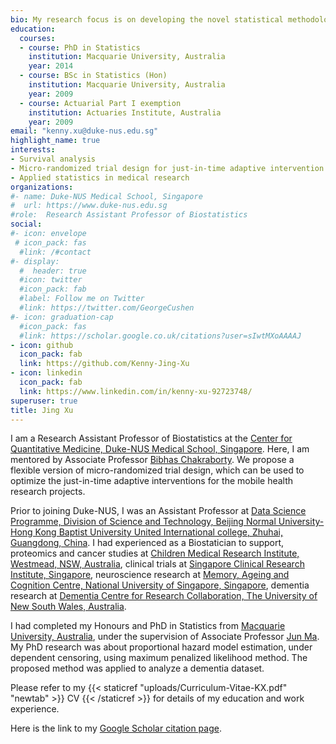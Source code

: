 ```yaml
---
bio: My research focus is on developing the novel statistical methodologies, in both experimental design and data analaysis, which can be applied to mobile health studies.
education:
  courses:
  - course: PhD in Statistics
    institution: Macquarie University, Australia
    year: 2014
  - course: BSc in Statistics (Hon)
    institution: Macquarie University, Australia
    year: 2009
  - course: Actuarial Part I exemption 
    institution: Actuaries Institute, Australia
    year: 2009
email: "kenny.xu@duke-nus.edu.sg"
highlight_name: true
interests:
- Survival analysis
- Micro-randomized trial design for just-in-time adaptive intervention of mobile health studies
- Applied statistics in medical research 
organizations:
#- name: Duke-NUS Medical School, Singapore
#  url: https://www.duke-nus.edu.sg
#role:  Research Assistant Professor of Biostatistics
social:
#- icon: envelope
 # icon_pack: fas
  #link: /#contact
#- display:
  #  header: true
  #icon: twitter
  #icon_pack: fab
  #label: Follow me on Twitter
  #link: https://twitter.com/GeorgeCushen
#- icon: graduation-cap
  #icon_pack: fas
  #link: https://scholar.google.co.uk/citations?user=sIwtMXoAAAAJ
- icon: github
  icon_pack: fab
  link: https://github.com/Kenny-Jing-Xu
- icon: linkedin
  icon_pack: fab
  link: https://www.linkedin.com/in/kenny-xu-92723748/
superuser: true
title: Jing Xu 
---
```


I am a Research Assistant Professor of Biostatistics at the [Center for Quantitative Medicine, Duke-NUS Medical School, Singapore](https://www.duke-nus.edu.sg/cqm). Here, I am mentored by Associate Professor [Bibhas Chakraborty](https://blog.nus.edu.sg/bibhas/). We propose a flexible version of micro-randomized trial design, which can be used to optimize the just-in-time adaptive interventions for the mobile health research projects.

Prior to joining Duke-NUS,  I was an Assistant Professor at [Data Science Programme, Division of Science and Technology, Beijing Normal University-Hong Kong Baptist University United International college, Zhuhai, Guangdong, China](https://dst.uic.edu.cn/ds/). I had experienced as a Biostatician to support, proteomics and cancer studies at [Children Medical Research Institute, Westmead, NSW, Australia](https://www.cmrijeansforgenes.org.au), clinical trials at [Singapore Clinical Research Institute, Singapore](https://www.scri.edu.sg), neuroscience research at [Memory, Ageing and Cognition Centre, National University of Singapore, Singapore](http://www.macc.sg/About-MACC-Healthy-Aging-Dementia-Prevention), dementia research at [Dementia Centre for Research Collaboration, The University of New South Wales, Australia](https://dementiaresearch.org.au). 

I had completed my Honours and PhD in Statistics from 
[Macquarie University, Australia](https://www.mq.edu.au), 
    under the supervision of Associate Professor 
    [Jun Ma]( https://researchers.mq.edu.au/en/persons/jun-ma ).
My PhD research was about proportional hazard model estimation, under dependent censoring, using maximum penalized likelihood method. The proposed method was applied to analyze a dementia dataset.

Please refer to my {{< staticref "uploads/Curriculum-Vitae-KX.pdf" "newtab" >}} CV {{< /staticref >}} for details of my education and work experience. 

 Here is the link to my [Google Scholar citation page](https://scholar.google.com/citations?user=uxLxUrAAAAAJ).
